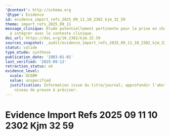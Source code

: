 ```yaml
---
'@context': http://schema.org
'@type': Evidence
id: evidence_import_refs_2025_09_11_10_2302_kjm_32_59
theme: import_refs_2025_09_11
message_clinique: Étude potentiellement pertinente pour la prise en charge musculosquelettique;
  à intégrer avec le contexte clinique.
doi_url: https://doi.org/10.2302/kjm.32.59
sources_snapshot: _audit/evidence_import_refs_2025_09_11_10_2302_kjm_32_59.json
statut: valide
type_etude: synthese
publication_date: '1983-01-01'
last_verified: '2025-09-12'
retraction_status: ok
evidence_level:
  scale: OCEBM
  value: unspecified
  justification: Information issue du titre/journal; approfondir l'abstract pour précision;
    niveau de preuve à préciser.
---
```

# Evidence Import Refs 2025 09 11 10 2302 Kjm 32 59

